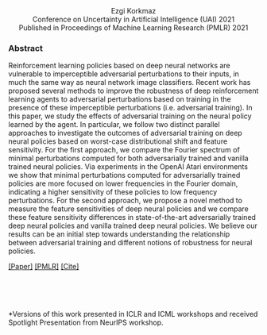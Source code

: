 <head>
  <meta name="keywords" content="adversarial, deep reinforcement learning, MDP, adversarial attacks, robust RL, safe RL, DeepRL, DRL, adversarial policies, robust reinforcement learning, AI safety, AI security, machine learning safety, adversarial machine learning, reinforcement learning, ML safety, ML security, adversarial reinforcement learning, robust reinforcement learning, adversarial RL, safe reinforcement learning, RL security, reinforcement learning security explainability, interpretability, AI alignment, machine learning explainability, ML interpretability, ">
</head>


<div align="center">
  Ezgi Korkmaz  <br />
  Conference on Uncertainty in Artificial Intelligence (UAI) 2021 <br />
  Published in Proceedings of Machine Learning Research (PMLR) 2021
  </div>


### Abstract



Reinforcement learning policies based on deep neural networks are vulnerable to imperceptible adversarial perturbations to their inputs, in much the same way as neural network image classifiers. Recent work has proposed several methods to improve the robustness of deep reinforcement learning agents to adversarial perturbations based on training in the presence of these imperceptible perturbations (i.e. adversarial training). In this paper, we study the effects of adversarial training on the neural policy learned by the agent. In particular, we follow two distinct parallel approaches to investigate the outcomes of adversarial training on deep neural policies based on worst-case distributional shift and feature sensitivity. For the first approach, we compare the Fourier spectrum of minimal perturbations computed for both adversarially trained and vanilla trained neural policies. Via experiments in the OpenAI Atari environments we show that minimal perturbations computed for adversarially trained policies are more focused on lower frequencies in the Fourier domain, indicating a higher sensitivity of these policies to low frequency perturbations. For the second approach, we propose a novel method to measure the feature sensitivities of deep neural policies and we compare these feature sensitivity differences in state-of-the-art adversarially trained deep neural policies and vanilla trained deep neural policies. We believe our results can be an initial step towards understanding the relationship between adversarial training and different notions of robustness for neural policies.


[[Paper]](https://proceedings.mlr.press/v161/korkmaz21a/korkmaz21a.pdf)   [[PMLR]](https://proceedings.mlr.press/v161/korkmaz21a.html)  [[Cite]](ekuaibibtex.html)


<br />
<br />
<br />


*Versions of this work presented in ICLR and ICML workshops and received Spotlight Presentation from NeurIPS workshop.




